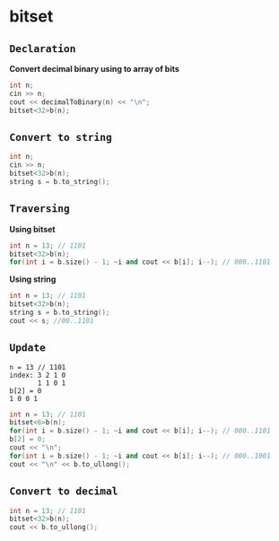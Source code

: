 # bitset
## `Declaration`
**Convert decimal binary using to array of bits**
```cpp
int n;
cin >> n;
cout << decimalToBinary(n) << "\n";
bitset<32>b(n);
```

## `Convert to string`
```cpp
int n;
cin >> n;
bitset<32>b(n);
string s = b.to_string();
```

## `Traversing`
**Using bitset**
```cpp
int n = 13; // 1101
bitset<32>b(n);
for(int i = b.size() - 1; ~i and cout << b[i]; i--); // 000..1101
```
**Using string**
```cpp
int n = 13; // 1101
bitset<32>b(n);
string s = b.to_string();
cout << s; //00..1101
```

## `Update`
```
n = 13 // 1101
index: 3 2 1 0 
       1 1 0 1
b[2] = 0
1 0 0 1
```
```cpp
int n = 13; // 1101
bitset<6>b(n);
for(int i = b.size() - 1; ~i and cout << b[i]; i--); // 000..1101
b[2] = 0;
cout << "\n";
for(int i = b.size() - 1; ~i and cout << b[i]; i--); // 000..1001
cout << "\n" << b.to_ullong();
```

## `Convert to decimal`
```cpp
int n = 13; // 1101
bitset<32>b(n);
cout << b.to_ullong();
```
